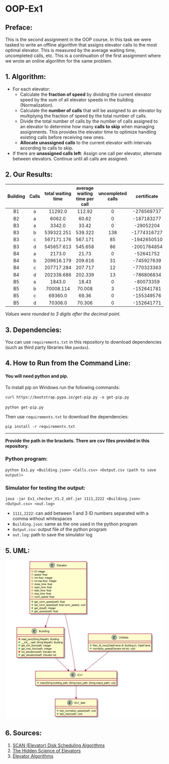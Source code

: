 # OOP-Ex1

## Preface:

This is the second assignment in the OOP course. In this task we were tasked to write an offline algorithm that assigns
elevator calls to the most optimal elevator. This is measured by the average waiting time, uncompleted calls, etc. This
is a continuation of the first assignment where we wrote an online algorithm for the same problem.

## 1. Algorithm:

* For each elevator:
    * Calculate the **fraction of speed** by dividing the current elevator speed by the sum of all elevator speeds in
      the building (Normalization).
    * Calculate the **number of calls** that will be assigned to an elevator by multiplying the fraction of speed by the
      total number of calls.
    * Divide the total number of calls by the number of calls assigned to an elevator to determine how many **calls to
      skip** when managing assignments. This provides the elevator time to optimize handling existing calls before
      receiving new ones.
    * **Allocate unassigned calls** to the current elevator with intervals according to calls to skip.
* If there are **unassigned calls left**: Assign one call per elevator, alternate between elevators. Continue until all
  calls are assigned.

## 2. Our Results:

Building | Calls | total waiting time | average waiting time per call | uncompleted calls | certificate |
:---: | :---: | :---: | :---: | :---: | :---: | 
B1 | a |11292.0 |  112.92 |0 | -276569737 |
B2 | a | 6062.0 | 60.62 | 0 | -187183277 |
B3 | a | 3342.0 | 33.42 | 0 | -29052204 |
B3 | b | 539322.251 | 539.322 | 138 | -1774316727 |
B3 | c | 567171.176 | 567.171 |85 | -1942650510 |
B3 | d | 545657.613 | 545.658 | 86 | -2001764854 | 
B4 | a | 2173.0 |  21.73 | 0 |-52641752 |
B4 | b | 209616.179 | 209.616 | 31 |  -745927639 |
B4 | c | 207717.284 | 207.717 | 12 |  -770323363 |
B4 | d | 202338.686 |  202.339 |13 | -786806834 |
B5 | a | 1843.0 | 18.43 | 0 | -80073359 |
B5 | b | 70008.114 | 70.008 | 3 | -152641781 |
B5 | c | 69360.0 | 69.36 | 0 | -155349576 |
B5 | d | 70306.0 | 70.306 | 0 |  -152641771 |

*Values were rounded to 3 digits after the decimal point.*

## 3. Dependencies:

You can use `requirements.txt` in this repository to download dependencies (such as third party libraries like `pandas`).

## 4. How to Run from the Command Line:

#### You will need python and pip.

To install pip on Windows run the following commands:

```
curl https://bootstrap.pypa.io/get-pip.py -o get-pip.py

python get-pip.py
```

Then use `requirements.txt` to download the dependencies:

```
pip install -r requirements.txt
```

_____

**Provide the path in the brackets. There are csv files provided in this repository.**

### Python program:

```
python Ex1.py <Building.json> <Calls.csv> <Output.csv (path to save output)>
```

### Simulator for testing the output:

```
java -jar Ex1_checker_V1.2_obf.jar 1111,2222 <Building.json> <Output.csv> <out.log>
```

* `1111,2222`: can add between 1 and 3 ID numbers separated with a comma without whitespaces
* `Building.json`: same as the one used in the python program
* `Output.csv`: output file of the python program
* `out.log`: path to save the simulator log

## 5. UML:

![](UML.jpeg)

## 6. Sources:

1. <a href="https://www.geeksforgeeks.org/scan-elevator-disk-scheduling-algorithms/">SCAN (Elevator) Disk Scheduling
   Algorithms</a>
2. <a href="https://www.popularmechanics.com/technology/infrastructure/a20986/the-hidden-science-of-elevators/">The
   Hidden Science of Elevators</a>
3. <a href="http://vedantmisra.com/elevator-algorithms/">Elevator Algorithms</a>